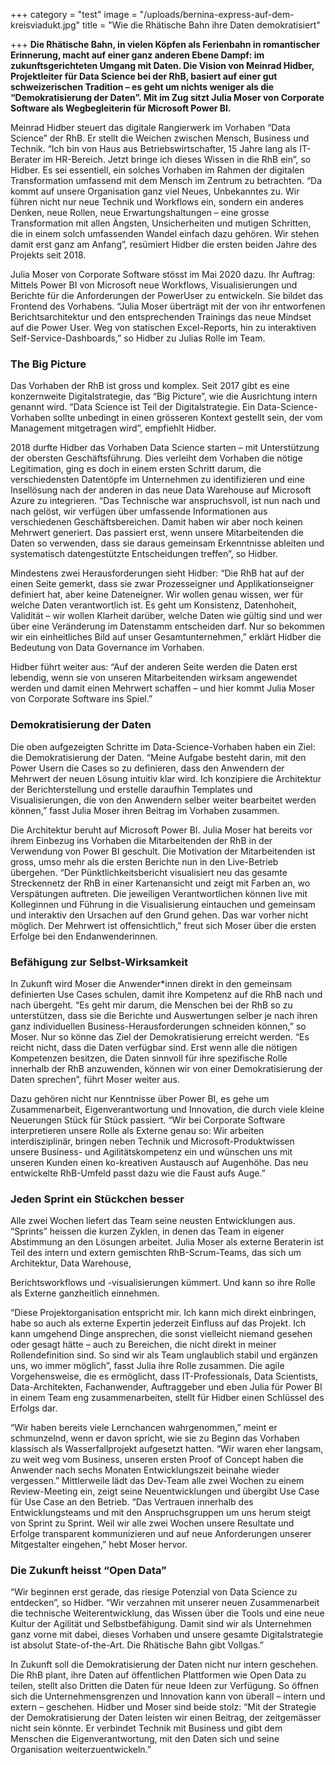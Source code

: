 +++
category = "test"
image = "/uploads/bernina-express-auf-dem-kreisviadukt.jpg"
title = "Wie die Rhätische Bahn ihre Daten demokratisiert"

+++
**Die Rhätische Bahn, in vielen Köpfen als Ferienbahn in romantischer Erinnerung, macht auf einer ganz anderen Ebene Dampf: im zukunftsgerichteten Umgang mit Daten. Die Vision von Meinrad Hidber, Projektleiter für Data Science bei der RhB, basiert auf einer gut schweizerischen Tradition – es geht um nichts weniger als die “Demokratisierung der Daten”. Mit im Zug sitzt Julia Moser von Corporate Software als Wegbegleiterin für Microsoft Power BI.**

Meinrad Hidber steuert das digitale Rangierwerk im Vorhaben “Data Science” der RhB. Er stellt die Weichen zwischen Mensch, Business und Technik. “Ich bin von Haus aus Betriebswirtschafter, 15 Jahre lang als IT-Berater im HR-Bereich. Jetzt bringe ich dieses Wissen in die RhB ein”, so Hidber. Es sei essentiell, ein solches Vorhaben im Rahmen der digitalen Transformation umfassend mit dem Mensch im Zentrum zu betrachten. “Da kommt auf unsere Organisation ganz viel Neues, Unbekanntes zu. Wir führen nicht nur neue Technik und Workflows ein, sondern ein anderes Denken, neue Rollen, neue Erwartungshaltungen – eine grosse Transformation mit allen Ängsten, Unsicherheiten und mutigen Schritten, die in einem solch umfassenden Wandel einfach dazu gehören. Wir stehen damit erst ganz am Anfang”, resümiert Hidber die ersten beiden Jahre des Projekts seit 2018.

Julia Moser von Corporate Software stösst im Mai 2020 dazu. Ihr Auftrag: Mittels Power BI von Microsoft neue Workflows, Visualisierungen und Berichte für die Anforderungen der PowerUser zu entwickeln. Sie bildet das Frontend des Vorhabens. “Julia Moser überträgt mit der von ihr entworfenen Berichtsarchitektur und den entsprechenden Trainings das neue Mindset auf die Power User. Weg von statischen Excel-Reports, hin zu interaktiven Self-Service-Dashboards,” so Hidber zu Julias Rolle im Team.

### The Big Picture

Das Vorhaben der RhB ist gross und komplex. Seit 2017 gibt es eine konzernweite Digitalstrategie, das “Big Picture”, wie die Ausrichtung intern genannt wird. “Data Science ist Teil der Digitalstrategie. Ein Data-Science-Vorhaben sollte unbedingt in einen grösseren Kontext gestellt sein, der vom Management mitgetragen wird”, empfiehlt Hidber.

2018 durfte Hidber das Vorhaben Data Science starten – mit Unterstützung der obersten Geschäftsführung. Dies verleiht dem Vorhaben die nötige Legitimation, ging es doch in einem ersten Schritt darum, die verschiedensten Datentöpfe im Unternehmen zu identifizieren und eine Insellösung nach der anderen in das neue Data Warehouse auf Microsoft Azure zu integrieren. “Das Technische war anspruchsvoll, ist nun nach und nach gelöst, wir verfügen über umfassende Informationen aus verschiedenen Geschäftsbereichen. Damit haben wir aber noch keinen Mehrwert generiert. Das passiert erst, wenn unsere Mitarbeitenden die Daten so verwenden, dass sie daraus gemeinsam Erkenntnisse ableiten und systematisch datengestützte Entscheidungen treffen”, so Hidber.

Mindestens zwei Herausforderungen sieht Hidber: “Die RhB hat auf der einen Seite gemerkt, dass sie zwar Prozesseigner und Applikationseigner definiert hat, aber keine Dateneigner. Wir wollen genau wissen, wer für welche Daten verantwortlich ist. Es geht um Konsistenz, Datenhoheit, Validität – wir wollen Klarheit darüber, welche Daten wie gültig sind und wer über eine Veränderung im Datenstamm entscheiden darf. Nur so bekommen wir ein einheitliches Bild auf unser Gesamtunternehmen,” erklärt Hidber die Bedeutung von Data Governance im Vorhaben.

Hidber führt weiter aus: “Auf der anderen Seite werden die Daten erst lebendig, wenn sie von unseren Mitarbeitenden wirksam angewendet werden und damit einen Mehrwert schaffen – und hier kommt Julia Moser von Corporate Software ins Spiel.”

### Demokratisierung der Daten

Die oben aufgezeigten Schritte im Data-Science-Vorhaben haben ein Ziel: die Demokratisierung der Daten. “Meine Aufgabe besteht darin, mit den Power Usern die Cases so zu definieren, dass den Anwendern der Mehrwert der neuen Lösung intuitiv klar wird. Ich konzipiere die Architektur der Berichterstellung und erstelle daraufhin Templates und Visualisierungen, die von den Anwendern selber weiter bearbeitet werden können,” fasst Julia Moser ihren Beitrag im Vorhaben zusammen.

Die Architektur beruht auf Microsoft Power BI. Julia Moser hat bereits vor ihrem Einbezug ins Vorhaben die Mitarbeitenden der RhB in der Verwendung von Power BI geschult. Die Motivation der Mitarbeitenden ist gross, umso mehr als die ersten Berichte nun in den Live-Betrieb übergehen. “Der Pünktlichkeitsbericht visualisiert neu das gesamte Streckennetz der RhB in einer Kartenansicht und zeigt mit Farben an, wo Verspätungen auftreten. Die jeweiligen Verantwortlichen können live mit Kolleginnen und Führung in die Visualisierung eintauchen und gemeinsam und interaktiv den Ursachen auf den Grund gehen. Das war vorher nicht möglich. Der Mehrwert ist offensichtlich,” freut sich Moser über die ersten Erfolge bei den Endanwenderinnen.

### Befähigung zur Selbst-Wirksamkeit

In Zukunft wird Moser die Anwender*innen direkt in den gemeinsam definierten Use Cases schulen, damit ihre Kompetenz auf die RhB nach und nach übergeht. “Es geht mir darum, die Menschen bei der RhB so zu unterstützen, dass sie die Berichte und Auswertungen selber je nach ihren ganz individuellen Business-Herausforderungen schneiden können,” so Moser. Nur so könne das Ziel der Demokratisierung erreicht werden. “Es reicht nicht, dass die Daten verfügbar sind. Erst wenn alle die nötigen Kompetenzen besitzen, die Daten sinnvoll für ihre spezifische Rolle innerhalb der RhB anzuwenden, können wir von einer Demokratisierung der Daten sprechen”, führt Moser weiter aus.

Dazu gehören nicht nur Kenntnisse über Power BI, es gehe um Zusammenarbeit, Eigenverantwortung und Innovation, die durch viele kleine Neuerungen Stück für Stück passiert. “Wir bei Corporate Software interpretieren unsere Rolle als Externe genau so: Wir arbeiten interdisziplinär, bringen neben Technik und Microsoft-Produktwissen unsere Business- und Agilitätskompetenz ein und wünschen uns mit unseren Kunden einen ko-kreativen Austausch auf Augenhöhe. Das neu entwickelte RhB-Umfeld passt dazu wie die Faust aufs Auge.”

### Jeden Sprint ein Stückchen besser

Alle zwei Wochen liefert das Team seine neusten Entwicklungen aus. “Sprints” heissen die kurzen Zyklen, in denen das Team in eigener Abstimmung an den Lösungen arbeitet. Julia Moser als externe Beraterin ist Teil des intern und extern gemischten RhB-Scrum-Teams, das sich um Architektur, Data Warehouse,

Berichtsworkflows und -visualisierungen kümmert. Und kann so ihre Rolle als Externe ganzheitlich einnehmen.

“Diese Projektorganisation entspricht mir. Ich kann mich direkt einbringen, habe so auch als externe Expertin jederzeit Einfluss auf das Projekt. Ich kann umgehend Dinge ansprechen, die sonst vielleicht niemand gesehen oder gesagt hätte – auch zu Bereichen, die nicht direkt in meiner Rollendefinition sind. So sind wir als Team unglaublich stabil und ergänzen uns, wo immer möglich”, fasst Julia ihre Rolle zusammen. Die agile Vorgehensweise, die es ermöglicht, dass IT-Professionals, Data Scientists, Data-Architekten, Fachanwender, Auftraggeber und eben Julia für Power BI in einem Team eng zusammenarbeiten, stellt für Hidber einen Schlüssel des Erfolgs dar.

“Wir haben bereits viele Lernchancen wahrgenommen,” meint er schmunzelnd, wenn er davon spricht, wie sie zu Beginn das Vorhaben klassisch als Wasserfallprojekt aufgesetzt hatten. “Wir waren eher langsam, zu weit weg vom Business, unseren ersten Proof of Concept haben die Anwender nach sechs Monaten Entwicklungszeit beinahe wieder vergessen.” Mittlerweile lädt das Dev-Team alle zwei Wochen zu einem Review-Meeting ein, zeigt seine Neuentwicklungen und übergibt Use Case für Use Case an den Betrieb. “Das Vertrauen innerhalb des Entwicklungsteams und mit den Anspruchsgruppen um uns herum steigt von Sprint zu Sprint. Weil wir alle zwei Wochen unsere Resultate und Erfolge transparent kommunizieren und auf neue Anforderungen unserer Mitgestalter eingehen,” hebt Moser hervor.

### Die Zukunft heisst “Open Data”

“Wir beginnen erst gerade, das riesige Potenzial von Data Science zu entdecken”, so Hidber. “Wir verzahnen mit unserer neuen Zusammenarbeit die technische Weiterentwicklung, das Wissen über die Tools und eine neue Kultur der Agilität und Selbstbefähigung. Damit sind wir als Unternehmen ganz vorne mit dabei, dieses Vorhaben und unsere gesamte Digitalstrategie ist absolut State-of-the-Art. Die Rhätische Bahn gibt Vollgas.”

In Zukunft soll die Demokratisierung der Daten nicht nur intern geschehen. Die RhB plant, ihre Daten auf öffentlichen Plattformen wie Open Data zu teilen, stellt also Dritten die Daten für neue Ideen zur Verfügung. So öffnen sich die Unternehmensgrenzen und Innovation kann von überall – intern und extern – geschehen. Hidber und Moser sind beide stolz: “Mit der Strategie der Demokratisierung der Daten leisten wir einen Beitrag, der zeitgemässer nicht sein könnte. Er verbindet Technik mit Business und gibt dem Menschen die Eigenverantwortung, mit den Daten sich und seine Organisation weiterzuentwickeln.”
